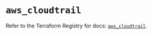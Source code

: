 # `aws_cloudtrail`

Refer to the Terraform Registry for docs: [`aws_cloudtrail`](https://registry.terraform.io/providers/hashicorp/aws/5.37.0/docs/resources/cloudtrail).
